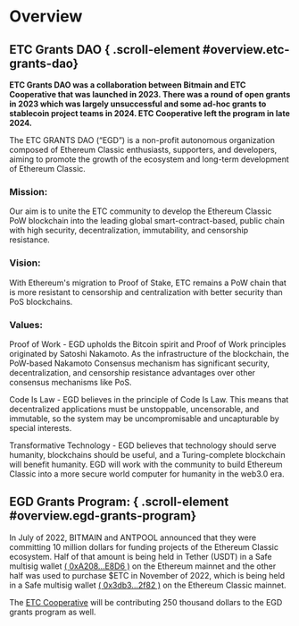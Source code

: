 # Overview

## ETC Grants DAO { .scroll-element #overview.etc-grants-dao}

**ETC Grants DAO was a collaboration between Bitmain and ETC Cooperative that was launched in 2023.  There was a round of open grants in 2023 which was largely unsuccessful and some ad-hoc grants to stablecoin project teams in 2024.   ETC Cooperative left the program in late 2024.**

The ETC GRANTS DAO (“EGD”) is a non-profit autonomous organization composed of Ethereum Classic enthusiasts, supporters, and developers, aiming to promote the growth of the ecosystem and long-term development of Ethereum Classic.

### Mission:

Our aim is to unite the ETC community to develop the Ethereum Classic PoW blockchain into the leading global smart-contract-based, public chain with high security, decentralization, immutability, and censorship resistance.

### Vision: 

With Ethereum's migration to Proof of Stake, ETC remains a PoW chain that is more resistant to censorship and centralization with better security than PoS blockchains. 

### Values:

Proof of Work - EGD upholds the Bitcoin spirit and Proof of Work principles originated by Satoshi Nakamoto. As the infrastructure of the blockchain, the PoW-based Nakamoto Consensus mechanism has significant security, decentralization, and censorship resistance advantages over other consensus mechanisms like PoS.

Code Is Law - EGD believes in the principle of Code Is Law. This means that decentralized applications must be unstoppable, uncensorable, and immutable, so the system may be uncompromisable and uncapturable by special interests.

Transformative Technology - EGD believes that technology should serve humanity, blockchains should be useful, and a Turing-complete blockchain will benefit humanity. EGD will work with the community to build Ethereum Classic into a more secure world computer for humanity in the web3.0 era.

## EGD Grants Program: { .scroll-element #overview.egd-grants-program}

In July of 2022, BITMAIN and ANTPOOL announced that they were committing 10 million dollars for funding projects of the Ethereum Classic ecosystem. Half of that amount is being held in Tether (USDT) in a Safe multisig wallet [( 0xA208...E8D6 )](https://app.safe.global/balances?safe=eth:0xA208013A926718B43A6609e29691783833dcE8D6) on the Ethereum mainnet and the other half was used to purchase $ETC in November of 2022, which is being held in a Safe multisig wallet [( 0x3db3...2f82 )](https://multisig.etccooperative.org/balances?safe=ETC:0x3db3D728B8783656b83c3cB8eDc1481eC3c62f82) on the Ethereum Classic mainnet.

The [ETC Cooperative](https://etccooperative.org/) will be contributing 250 thousand dollars to the EGD grants program as well.
